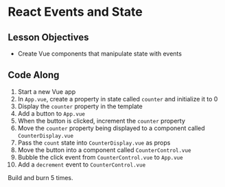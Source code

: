 # React Events and State

## Lesson Objectives

* Create Vue components that manipulate state with events

## Code Along

1. Start a new Vue app
2. In `App.vue`, create a property in state called `counter` and initialize it to 0
3. Display the `counter` property in the template
4. Add a button to `App.vue`
5. When the button is clicked, increment the `counter` property
6. Move the `counter` property being displayed to a component called `CounterDisplay.vue`
7. Pass the `count` state into `CounterDisplay.vue` as props
8. Move the button into a component called `CounterControl.vue`
9. Bubble the click event from `CounterControl.vue` to `App.vue`
10. Add a `decrement` event to `CounterControl.vue`

Build and burn 5 times.
